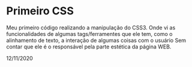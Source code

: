 # Primeiro CSS
 Meu primeiro código realizando a manipulação do CSS3.
 Onde vi as funcionalidades de algumas tags/ferramentes que ele tem, como o alinhamento de texto, a interação de algumas coisas com o usuário
 Sem contar que ele é o responsável pela parte estética da página WEB.

 12/11/2020
